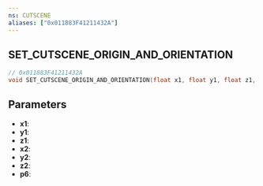 ```yaml
---
ns: CUTSCENE
aliases: ["0x011883F41211432A"]
---
```

## SET_CUTSCENE_ORIGIN_AND_ORIENTATION

```c
// 0x011883F41211432A
void SET_CUTSCENE_ORIGIN_AND_ORIENTATION(float x1, float y1, float z1, float x2, float y2, float z2, int p6);
```


## Parameters
* **x1**: 
* **y1**: 
* **z1**: 
* **x2**: 
* **y2**: 
* **z2**: 
* **p6**: 

